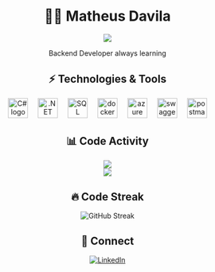 # <div align="center"> 👨‍💻 Matheus Davila</div>
<div align="center">
  <img src="https://readme-typing-svg.herokuapp.com?font=Fira+Code&weight=500&size=21&duration=2000&pause=700&color=9C56F1F8&center=true&vCenter=true&width=435&lines=Software+Developer;C%23+%7C+.NET+%7C+Entity+Framework;SQL+Server+%7C+Docker" />
</div>

<div align="center">
  <p>Backend Developer always learning</p>
</div>

## <div align="center"> ⚡ Technologies & Tools</div>

<div align="center">
  <img src="https://cdn.jsdelivr.net/gh/devicons/devicon@latest/icons/csharp/csharp-original.svg" height="40" alt="C# logo"  />
  <img width="12" />
  <img src="https://cdn.jsdelivr.net/gh/devicons/devicon@latest/icons/dotnetcore/dotnetcore-original.svg" height="40" alt=".NET Core"  />
  <img width="12" />
  <img src="https://cdn.jsdelivr.net/gh/devicons/devicon@latest/icons/azuresqldatabase/azuresqldatabase-original.svg" height="40" alt="SQL"  />
  <img width="12" />
  <img src="https://cdn.jsdelivr.net/gh/devicons/devicon/icons/docker/docker-original.svg" height="40" alt="docker logo"  />
  <img width="12" />
  <img src="https://cdn.jsdelivr.net/gh/devicons/devicon@latest/icons/azure/azure-original.svg" height= "40" alt="azure logo" />
  <img width="12" />
  <img src="https://cdn.jsdelivr.net/gh/devicons/devicon@latest/icons/swagger/swagger-original.svg" height="40" alt="swagger logo"  />
  <img width="12" />
  <img src="https://cdn.jsdelivr.net/gh/devicons/devicon@latest/icons/postman/postman-original.svg" height="40" alt="postman logo"  />
  
</div>

## <div align="center"> 📊 Code Activity </div>

<div align="center">
  <img src="https://github-readme-stats.vercel.app/api?username=mdavilag&show_icons=true&theme=dracula&title_color=8951ce&icon_color=a964ff&bg_color=05070a&hide=issues,contribs&hide_border=true&rank_icon=github" />
</div>
<div align="center">
  <img src="https://github-readme-activity-graph.vercel.app/graph?username=mdavilag&bg_color=05070a&color=ffffff&line=623697&point=444444&area=true&hide_border=true" />
</div>

## <div align="center"> 🔥 Code Streak </div>

<div align="center">
  <img src="https://github-readme-streak-stats.herokuapp.com/?user=mdavilag&theme=tokyonight-duo&hide_border=true" alt="GitHub Streak" />
</div>

## <div align="center"> 🤝 Connect </div>

<div align="center">
  <a href="https://www.linkedin.com/in/davilakina/">
    <img src="https://img.shields.io/badge/linkedin-%230077B5.svg?style=for-the-badge&logo=linkedin&logoColor=white" alt="LinkedIn" />
  </a>
</div>

<br>
